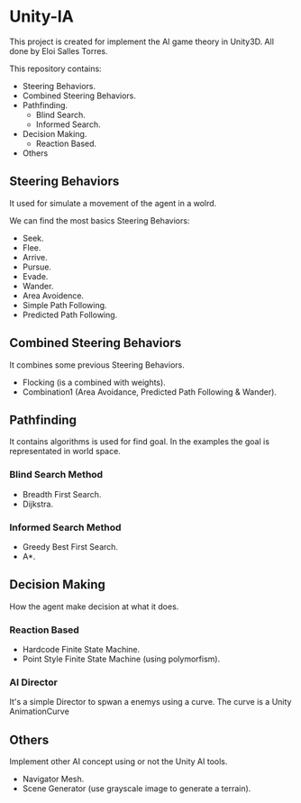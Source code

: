 # Unity-IA
This project is created for implement the AI game theory in Unity3D. All done by Eloi Salles Torres.

This repository contains:
* Steering Behaviors.
* Combined Steering Behaviors.
* Pathfinding.
  * Blind Search.
  * Informed Search.
* Decision Making.
  * Reaction Based.
* Others

## Steering Behaviors
It used for simulate a movement of the agent in a wolrd. 

We can find the most basics Steering Behaviors:
* Seek.
* Flee.
* Arrive.
* Pursue.
* Evade.
* Wander.
* Area Avoidence.
* Simple Path Following.
* Predicted Path Following.

## Combined Steering Behaviors
It combines some previous Steering Behaviors.

* Flocking (is a combined with weights).
* Combination1 (Area Avoidance, Predicted Path Following & Wander).

## Pathfinding
It contains algorithms is used for find goal. In the examples the goal is representated in world space.

### Blind Search Method

* Breadth First Search.
* Dijkstra.

### Informed Search Method

* Greedy Best First Search.
* A*.

## Decision Making
How the agent make decision at what it does.

### Reaction Based
* Hardcode Finite State Machine.
* Point Style Finite State Machine (using polymorfism).

### AI Director
It's a simple Director to spwan a enemys using a curve. The curve is a Unity AnimationCurve

## Others
Implement other AI concept using or not the Unity AI tools.

* Navigator Mesh.
* Scene Generator (use grayscale image to generate a terrain).
